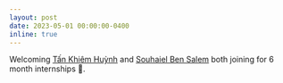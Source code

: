 ```yaml
---
layout: post
date: 2023-05-01 00:00:00-0400
inline: true
---
```


Welcoming <a href="https://www.linkedin.com/in/khiem2105/">Tấn Khiêm Huỳnh</a> and <a href="https://www.linkedin.com/in/souhaiel-bensalem-5a71721aa">Souhaiel Ben Salem</a> both joining for 6 month internships :tada:.